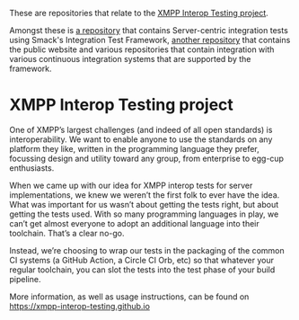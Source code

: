 These are repositories that relate to the [XMPP Interop Testing project](https://xmpp-interop-testing.github.io/).

Amongst these is [a repository](https://github.com/XMPP-Interop-Testing/smack-sint-server-extensions) that contains Server-centric integration tests using Smack's Integration Test Framework, [another repository](https://github.com/XMPP-Interop-Testing/xmpp-interop-testing.github.io) that contains the public website and various repositories that contain integration with various continuous integration systems that are supported by the framework.

# XMPP Interop Testing project

One of XMPP’s largest challenges (and indeed of all open standards) is interoperability. We want to enable anyone to use the standards on any platform they like, written in the programming language they prefer, focussing design and utility toward any group, from enterprise to egg-cup enthusiasts.

When we came up with our idea for XMPP interop tests for server implementations, we knew we weren’t the first folk to ever have the idea. What was important for us wasn’t about getting the tests right, but about getting the tests used. With so many programming languages in play, we can’t get almost everyone to adopt an additional language into their toolchain. That’s a clear no-go.

Instead, we’re choosing to wrap our tests in the packaging of the common CI systems (a GitHub Action, a Circle CI Orb, etc) so that whatever your regular toolchain, you can slot the tests into the test phase of your build pipeline.

More information, as well as usage instructions, can be found on https://xmpp-interop-testing.github.io
